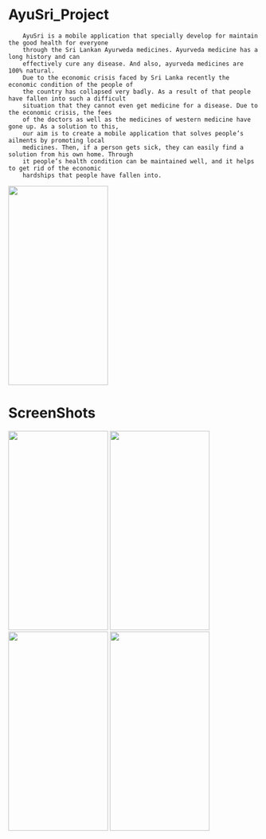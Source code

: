 # AyuSri_Project

        AyuSri is a mobile application that specially develop for maintain the good health for everyone
        through the Sri Lankan Ayurweda medicines. Ayurveda medicine has a long history and can
        effectively cure any disease. And also, ayurveda medicines are 100% natural.
        Due to the economic crisis faced by Sri Lanka recently the economic condition of the people of
        the country has collapsed very badly. As a result of that people have fallen into such a difficult
        situation that they cannot even get medicine for a disease. Due to the economic crisis, the fees
        of the doctors as well as the medicines of western medicine have gone up. As a solution to this,
        our aim is to create a mobile application that solves people’s ailments by promoting local
        medicines. Then, if a person gets sick, they can easily find a solution from his own home. Through 
        it people’s health condition can be maintained well, and it helps to get rid of the economic 
        hardships that people have fallen into.
 <img src ="https://github.com/devsandanayake/AyuSri_Project/assets/92626638/1cdd1f3a-59cb-407c-92aa-60c142e82b4b" width="200" height="400"/>

# ScreenShots
        
<img src = "https://github.com/devsandanayake/AyuSri_Project/assets/92626638/a52aca77-5882-4fe6-be3c-d17babba7bb5" width="200" height="400"/>
<img src="https://github.com/devsandanayake/AyuSri_Project/assets/92626638/9efe9acb-9599-4336-a978-79b725fc118c"  width="200" height="400"/>
<img src ="https://github.com/devsandanayake/AyuSri_Project/assets/92626638/54b2eb52-8079-4969-9587-3691061151d9" width="200" height="400"/>
<img src ="https://github.com/devsandanayake/AyuSri_Project/assets/92626638/75fcd052-e93f-432c-b7d5-e93cb89d5437"  width="200" height="400"/>
